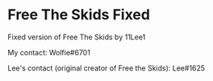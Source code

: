 # Free The Skids Fixed

Fixed version of Free The Skids by 11Lee1

My contact: Wolfie#6701

Lee's contact (original creator of Free the Skids): Lee#1625 
